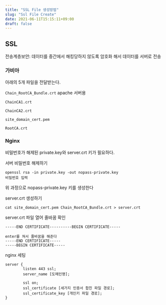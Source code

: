 ```yaml
---
title: "SSL File 생성방법"
slug: "Ssl File Create"
date: 2021-06-11T15:15:11+09:00
draft: false
---
```


## SSL

전송계층보안: 데이터를 중간에서 해킹당하지 않도록 암호화 해서 데이터를 서버로 전송

### 가비아

아래의 5개 파일을 전달받는다.

`Chain_RootCA_Bundle.crt` apache 서버용

`ChainCA1.crt`

`ChainCA2.crt`

`site_domain_cert.pem`

`RootCA.crt`

### Nginx

비밀번호가 해제된 private.key와 server.crt 키가 필요하다.

서버 비밀번호 해제하기

```
openssl rsa -in private.key -out nopass-private.key
비밀번호 입력
```

위 과정으로 nopass-private.key 키를 생성한다

server.crt 생성하기

```
cat site_domain_cert.pem Chain_RootCA_Bundle.crt > server.crt
```

server.crt 파일 열어 줄바꿈 확인

```
-----END CERTIFICATE----------BEGIN CERTIFICATE-----

enter를 쳐서 줄바꿈을 해준다
-----END CERTIFICATE-----
-----BEGIN CERTIFICATE-----
```

nginx 세팅

```
server {
        listen 443 ssl;
        server_name [도메인명];

        ssl on;
        ssl_certificate [세가지 인증서 합친 파일 경로];
        ssl_certificate_key [개인키 파일 경로];
}
```
